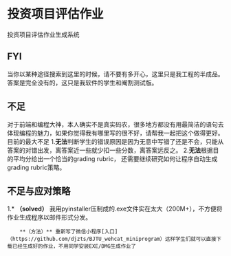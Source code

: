 # 投资项目评估作业

投资项目评估作业生成系统

## FYI 
  当你以某种途径搜索到这里的时候，请不要有多开心，这里只是我工程的半成品。答案是完全没有的，这只是我软件的学生和阉割测试版。
   
## 不足
  对于前端和编程大神，本人确实不是真实码农，很多地方都没有用最简洁的语句去体现编程的魅力，如果你觉得我有哪里写的很不好，请帮我一起把这个做得更好。
  目前的最大不足
  1.**无法**判断学生的错误原因是因为无意中写错了还是不会，只能从答案的对错出发，离答案近一些就少扣一些分数，离答案远反之。
  2.**无法**根据目的平均分给出一个恰当的grading rubric， 还需要继续研究如何让程序自动生成grading rubric策略。
  
## 不足与应对策略
   1.*  **（solved）** 我用pyinstaller压制成的.exe文件实在太大（200M+），不方便将作业生成程序以邮件形式分发。
    
        **（方法）** 重新写了微信小程序[入口]（https://github.com/djzts/BJTU_wehcat_miniprogram）这样学生们就可以直接下载已经生成好的作业，不用同学安装EXE/DMG生成作业了
